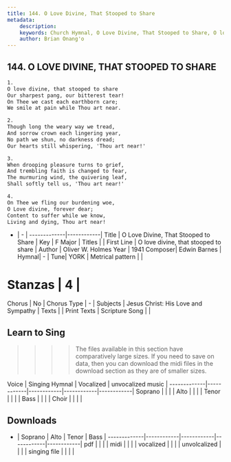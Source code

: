 ```yaml
---
title: 144. O Love Divine, That Stooped to Share
metadata:
    description: 
    keywords: Church Hymnal, O Love Divine, That Stooped to Share, O love divine, that stooped to share, 
    author: Brian Onang'o
---
```



## 144. O LOVE DIVINE, THAT STOOPED TO SHARE

```txt
1.
O love divine, that stooped to share 
Our sharpest pang, our bitterest tear! 
On Thee we cast each earthborn care; 
We smile at pain while Thou art near. 

2.
Though long the weary way we tread, 
And sorrow crown each lingering year, 
No path we shun, no darkness dread; 
Our hearts still whispering, 'Thou art near!' 

3.
When drooping pleasure turns to grief, 
And trembling faith is changed to fear, 
The murmuring wind, the quivering leaf, 
Shall softly tell us, 'Thou art near!' 

4.
On Thee we fling our burdening woe, 
O Love divine, forever dear; 
Content to suffer while we know, 
Living and dying, Thou art near!

```

- |   -  |
-------------|------------|
Title | O Love Divine, That Stooped to Share |
Key | F Major |
Titles |  |
First Line | O love divine, that stooped to share |
Author | Oliver W. Holmes
Year | 1941
Composer| Edwin Barnes |
Hymnal|  - |
Tune| YORK |
Metrical pattern | |
# Stanzas | 4 |
Chorus | No |
Chorus Type | - |
Subjects | Jesus Christ: His Love and Sympathy |
Texts |  |
Print Texts | 
Scripture Song |  |
  
## Learn to Sing

>>>> The files available in this section have comparatively large sizes. If you need to save on data, then you can download the midi files in the download section as they are of smaller sizes.

Voice |  Singing Hymnal | Vocalized | unvocalized music |
-------------|------------|------------|------------|------------|
Soprano | | | |
Alto | | | |
Tenor | | | |
Bass | | | |
Choir | | | |

## Downloads

- |  Soprano | Alto | Tenor | Bass |
-------------|------------|------------|------------|------------|
pdf | | | |
midi | | | |
vocalized | | | |
unvolcalized | | | |
singing file | | | |
  